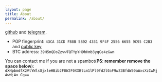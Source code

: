 ```yaml
---
layout: page
title: About
permalink: /about/
---
```


[github](https://github.com/expboat) and [telegram](https://t.me/expboat).


* PGP fingerprint: `43CA 31CD F88B 5892 4331 9F4F 2556 6655 9C95 C2B3` and [public key](https://expboat.github.io/public-key-9C95.txt)
* BTC address: `39H5mQDoZzvwTQTYpYH9hHmb3yqCe4zGwn`

You can contact me if you are not a spambot(**PS: remember remove the space below**): `dXNpbmdfX2VtYWlsOjxleHBib2F0W2F0XXBtLm1lPl9fd2l0aF9wZ3BfdW50aWxsXzIwMjAwNjAx Cg==`

